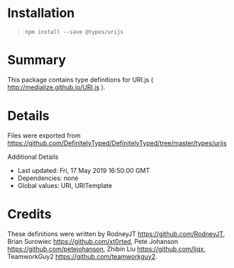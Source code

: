 # Installation
> `npm install --save @types/urijs`

# Summary
This package contains type definitions for URI.js ( http://medialize.github.io/URI.js ).

# Details
Files were exported from https://github.com/DefinitelyTyped/DefinitelyTyped/tree/master/types/urijs

Additional Details
 * Last updated: Fri, 17 May 2019 16:50:00 GMT
 * Dependencies: none
 * Global values: URI, URITemplate

# Credits
These definitions were written by RodneyJT <https://github.com/RodneyJT>, Brian Surowiec <https://github.com/xt0rted>, Pete Johanson <https://github.com/petejohanson>, Zhibin Liu <https://github.com/ljqx>, TeamworkGuy2 <https://github.com/teamworkguy2>.
